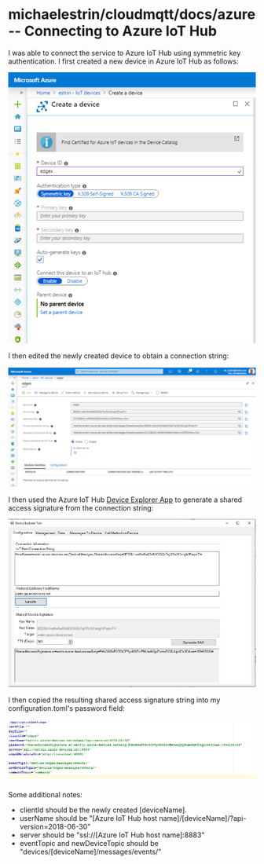 # michaelestrin/cloudmqtt/docs/azure -- Connecting to Azure IoT Hub

I was able to connect the service to Azure IoT Hub using symmetric key authentication.  I first created a new device in 
    Azure IoT Hub as follows:

![Create Device](images/createdevice.png)

I then edited the newly created device to obtain a connection string:

![Edit Device](images/editdevice.png)

I then used the Azure IoT Hub [Device Explorer App](images/https://github.com/Azure/azure-iot-sdk-csharp/tree/master/tools/DeviceExplorer) 
    to generate a shared access signature from the connection string:
    
![Device Explorer](images/deviceexplorer.png)

I then copied the resulting shared access signature string into my configuration.toml's password field:

![Settings](images/settings.png)

Some additional notes:

* ​clientId should be the newly created [deviceName].  
* userName should be "[Azure IoT Hub host name]/[deviceName]/?api-version=2018-06-30"
* server should be "ssl://[Azure IoT Hub host name]:8883"
* eventTopic and newDeviceTopic should be "devices/[deviceName]/messages/events/"